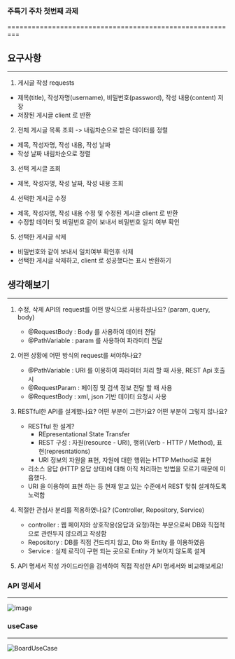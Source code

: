 ### 주특기 주차 첫번째 과제  
=========================================================
## 요구사항 
-----------------------------------------------------------
1. 게시글 작성
 requests 
- 제목(title), 작성자명(username), 비밀번호(password), 작성 내용(content) 저장
- 저장된 게시글 client 로 반환 


2. 전체 게시글 목록 조회 -> 내림차순으로 받은 데이터를 정렬
 - 제목, 작성자명, 작성 내용, 작성 날짜 
 - 작성 날짜 내림차순으로 정렬   
  
3. 선택 게시글 조회
 - 제목, 작성자명, 작성 날짜, 작성 내용 조회 

4. 선택한 게시글 수정 
 - 제목, 작성자명, 작성 내용 수정 및 수정된 게시글 client 로 반환 
 - 수정할 데이터 및 비밀번호 같이 보내서 비밀번호 일치 여부 확인 

5. 선택한 게시글 삭제 
 - 비밀번호와 같이 보내서 일치여부 확인후 삭제 
 - 선택한 게시글 삭제하고, client 로 성공했다는 표시 반환하기   
 
 
 ## 생각해보기
-------------------------------------------------------------------
1. 수정, 삭제 API의 request를 어떤 방식으로 사용하셨나요? (param, query, body)
    - @RequestBody : Body 를 사용하여 데이터 전달
    - @PathVariable : param 를 사용하여 파라미터 전달
2. 어떤 상황에 어떤 방식의 request를 써야하나요?
    - @PathVariable : URI 를 이용하여 파라미터 처리 할 때 사용, REST Api 호출시
    - @RequestParam : 페이징 및 검색 정보 전달 할 때 사용
    - @RequestBody : xml, json 기반 데이터 요청시 사용
3. RESTful한 API를 설계했나요? 어떤 부분이 그런가요? 어떤 부분이 그렇지 않나요?
    - RESTful 한 설계?
        - REpresentational State Transfer
        - REST 구성 : 자원(resource - URI), 행위(Verb - HTTP / Method), 표현(represntations)
        - URI 정보의 자원을 표현, 자원에 대한 행위는 HTTP Method로 표현
    - 리소스 응답 (HTTP 응답 상태)에 대해 아직 처리하는 방법을 모르기 때문에 미흡했다.
    - URI 을 이용하여 표현 하는 등 현재 알고 있는 수준에서 REST 맞춰 설계하도록 노력함
4. 적절한 관심사 분리를 적용하였나요? (Controller, Repository, Service)
    - controller : 웹 페이지와 상호작용(응답과 요청)하는 부분으로써 DB와 직접적으로 관련두지 않으려고 작성함
    - Repository : DB를 직접 건드리지 않고, Dto 와 Entity 를 이용하였음
    - Service : 실제 로직이 구현 되는 곳으로 Entity 가 보이지 않도록 설계
    
5. API 명세서 작성 가이드라인을 검색하여 직접 작성한 API 명세서와 비교해보세요!

### API 명세서
---------------------------------------------
![image](https://user-images.githubusercontent.com/122955367/232683903-8bb8a980-8a55-4641-9264-4b31b0883528.png)
  
  
  ### useCase
  -------------------------------------------------------
  ![BoardUseCase](https://user-images.githubusercontent.com/122955367/232696239-9a7562e5-c634-4f36-b4d0-a592d155a9ea.jpg)
